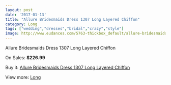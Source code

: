 ```yaml
---
layout: post
date: '2017-01-13'
title: "Allure Bridesmaids Dress 1307 Long Layered Chiffon"
category: Long
tags: ["wedding","dresses","bridal","crazy","style"]
image: http://www.eudances.com/5763-thickbox_default/allure-bridesmaids-dress-1307-long-layered-chiffon.jpg
---
```

Allure Bridesmaids Dress 1307 Long Layered Chiffon

On Sales: **$226.99**
<a href="https://www.eudances.com/en/long/2010-allure-bridesmaids-dress-1307-long-layered-chiffon.html"><amp-img layout="responsive" width="600" height="600" src="//www.eudances.com/5763-thickbox_default/allure-bridesmaids-dress-1307-long-layered-chiffon.jpg" alt="Allure Bridesmaids Dress 1307 Long Layered Chiffon 0" /></a>

Buy it: [Allure Bridesmaids Dress 1307 Long Layered Chiffon](https://www.eudances.com/en/long/2010-allure-bridesmaids-dress-1307-long-layered-chiffon.html "Allure Bridesmaids Dress 1307 Long Layered Chiffon")

View more: [Long](https://www.eudances.com/en/21-long "Long")
